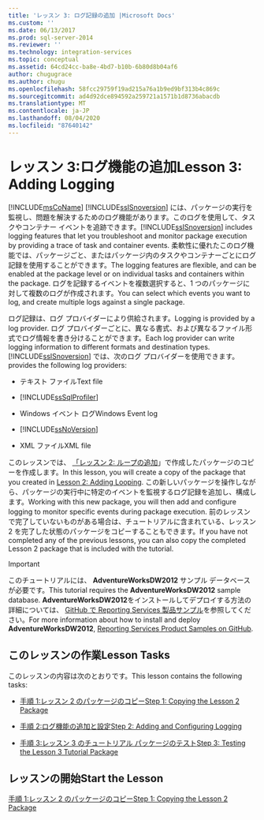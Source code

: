 ```yaml
---
title: 'レッスン 3: ログ記録の追加 |Microsoft Docs'
ms.custom: ''
ms.date: 06/13/2017
ms.prod: sql-server-2014
ms.reviewer: ''
ms.technology: integration-services
ms.topic: conceptual
ms.assetid: 64cd24cc-ba8e-4bd7-b10b-6b80d8b04af6
author: chugugrace
ms.author: chugu
ms.openlocfilehash: 58fcc29759f19ad215a76a1b9ed9bf313b4c869c
ms.sourcegitcommit: ad4d92dce894592a259721a1571b1d8736abacdb
ms.translationtype: MT
ms.contentlocale: ja-JP
ms.lasthandoff: 08/04/2020
ms.locfileid: "87640142"
---
```

# <a name="lesson-3-adding-logging"></a><span data-ttu-id="f3fdd-102">レッスン 3:ログ機能の追加</span><span class="sxs-lookup"><span data-stu-id="f3fdd-102">Lesson 3: Adding Logging</span></span>
  [!INCLUDE[msCoName](../includes/msconame-md.md)] <span data-ttu-id="f3fdd-103">[!INCLUDE[ssISnoversion](../includes/ssisnoversion-md.md)] には、パッケージの実行を監視し、問題を解決するためのログ機能があります。このログを使用して、タスクやコンテナー イベントを追跡できます。</span><span class="sxs-lookup"><span data-stu-id="f3fdd-103">[!INCLUDE[ssISnoversion](../includes/ssisnoversion-md.md)] includes logging features that let you troubleshoot and monitor package execution by providing a trace of task and container events.</span></span> <span data-ttu-id="f3fdd-104">柔軟性に優れたこのログ機能では、パッケージごと、またはパッケージ内のタスクやコンテナーごとにログ記録を使用することができます。</span><span class="sxs-lookup"><span data-stu-id="f3fdd-104">The logging features are flexible, and can be enabled at the package level or on individual tasks and containers within the package.</span></span> <span data-ttu-id="f3fdd-105">ログを記録するイベントを複数選択すると、1 つのパッケージに対して複数のログが作成されます。</span><span class="sxs-lookup"><span data-stu-id="f3fdd-105">You can select which events you want to log, and create multiple logs against a single package.</span></span>  
  
 <span data-ttu-id="f3fdd-106">ログ記録は、ログ プロバイダーにより供給されます。</span><span class="sxs-lookup"><span data-stu-id="f3fdd-106">Logging is provided by a log provider.</span></span> <span data-ttu-id="f3fdd-107">ログ プロバイダーごとに、異なる書式、および異なるファイル形式でログ情報を書き分けることができます。</span><span class="sxs-lookup"><span data-stu-id="f3fdd-107">Each log provider can write logging information to different formats and destination types.</span></span> [!INCLUDE[ssISnoversion](../includes/ssisnoversion-md.md)] <span data-ttu-id="f3fdd-108">では、次のログ プロバイダーを使用できます。</span><span class="sxs-lookup"><span data-stu-id="f3fdd-108">provides the following log providers:</span></span>  
  
-   <span data-ttu-id="f3fdd-109">テキスト ファイル</span><span class="sxs-lookup"><span data-stu-id="f3fdd-109">Text file</span></span>  
  
-   [!INCLUDE[ssSqlProfiler](../includes/sssqlprofiler-md.md)]  
  
-   <span data-ttu-id="f3fdd-110">Windows イベント ログ</span><span class="sxs-lookup"><span data-stu-id="f3fdd-110">Windows Event log</span></span>  
  
-   [!INCLUDE[ssNoVersion](../includes/ssnoversion-md.md)]  
  
-   <span data-ttu-id="f3fdd-111">XML ファイル</span><span class="sxs-lookup"><span data-stu-id="f3fdd-111">XML file</span></span>  
  
 <span data-ttu-id="f3fdd-112">このレッスンでは、 [「レッスン 2: ループの追加](lesson-2-adding-looping-with-ssis.md)」で作成したパッケージのコピーを作成します。</span><span class="sxs-lookup"><span data-stu-id="f3fdd-112">In this lesson, you will create a copy of the package that you created in [Lesson 2: Adding Looping](lesson-2-adding-looping-with-ssis.md).</span></span> <span data-ttu-id="f3fdd-113">この新しいパッケージを操作しながら、パッケージの実行中に特定のイベントを監視するログ記録を追加し、構成します。</span><span class="sxs-lookup"><span data-stu-id="f3fdd-113">Working with this new package, you will then add and configure logging to monitor specific events during package execution.</span></span> <span data-ttu-id="f3fdd-114">前のレッスンで完了していないものがある場合は、チュートリアルに含まれている、レッスン 2 を完了した状態のパッケージをコピーすることもできます。</span><span class="sxs-lookup"><span data-stu-id="f3fdd-114">If you have not completed any of the previous lessons, you can also copy the completed Lesson 2 package that is included with the tutorial.</span></span>  
  
> [!IMPORTANT]  
>  <span data-ttu-id="f3fdd-115">このチュートリアルには、 **AdventureWorksDW2012** サンプル データベースが必要です。</span><span class="sxs-lookup"><span data-stu-id="f3fdd-115">This tutorial requires the **AdventureWorksDW2012** sample database.</span></span> <span data-ttu-id="f3fdd-116">**AdventureWorksDW2012**をインストールしてデプロイする方法の詳細については、 [GitHub で Reporting Services 製品サンプル](https://github.com/Microsoft/sql-server-samples/releases/tag/adventureworks)を参照してください。</span><span class="sxs-lookup"><span data-stu-id="f3fdd-116">For more information about how to install and deploy **AdventureWorksDW2012**, [Reporting Services Product Samples on GitHub](https://github.com/Microsoft/sql-server-samples/releases/tag/adventureworks).</span></span>  
  
## <a name="lesson-tasks"></a><span data-ttu-id="f3fdd-117">このレッスンの作業</span><span class="sxs-lookup"><span data-stu-id="f3fdd-117">Lesson Tasks</span></span>  
 <span data-ttu-id="f3fdd-118">このレッスンの内容は次のとおりです。</span><span class="sxs-lookup"><span data-stu-id="f3fdd-118">This lesson contains the following tasks:</span></span>  
  
-   [<span data-ttu-id="f3fdd-119">手順 1:レッスン 2 のパッケージのコピー</span><span class="sxs-lookup"><span data-stu-id="f3fdd-119">Step 1: Copying the Lesson 2 Package</span></span>](lesson-3-1-copying-the-lesson-2-package.md)  
  
-   [<span data-ttu-id="f3fdd-120">手順 2:ログ機能の追加と設定</span><span class="sxs-lookup"><span data-stu-id="f3fdd-120">Step 2: Adding and Configuring Logging</span></span>](lesson-3-2-adding-and-configuring-logging.md)  
  
-   [<span data-ttu-id="f3fdd-121">手順 3:レッスン 3 のチュートリアル パッケージのテスト</span><span class="sxs-lookup"><span data-stu-id="f3fdd-121">Step 3: Testing the Lesson 3 Tutorial Package</span></span>](../integration-services/lesson-3-3-testing-the-lesson-3-tutorial-package.md)  
  
## <a name="start-the-lesson"></a><span data-ttu-id="f3fdd-122">レッスンの開始</span><span class="sxs-lookup"><span data-stu-id="f3fdd-122">Start the Lesson</span></span>  
 [<span data-ttu-id="f3fdd-123">手順 1:レッスン 2 のパッケージのコピー</span><span class="sxs-lookup"><span data-stu-id="f3fdd-123">Step 1: Copying the Lesson 2 Package</span></span>](lesson-3-1-copying-the-lesson-2-package.md)  
  
  
